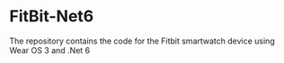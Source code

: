 # FitBit-Net6
The repository contains the code for the Fitbit smartwatch device using Wear OS 3 and .Net 6 
